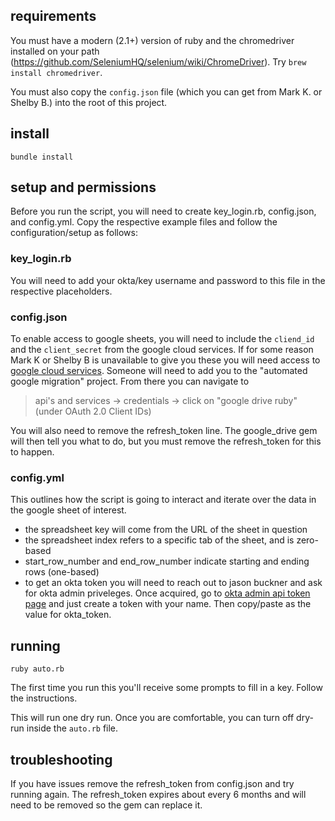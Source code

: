 ## requirements

You must have a modern (2.1+) version of ruby and the chromedriver installed on your path (https://github.com/SeleniumHQ/selenium/wiki/ChromeDriver). Try `brew install chromedriver`.

You must also copy the `config.json` file (which you can get from Mark K. or Shelby B.) into the root of this project.

## install

`bundle install`

## setup and permissions
Before you run the script, you will need to create key_login.rb, config.json, and config.yml. Copy the respective example files and follow the configuration/setup as follows:

### key_login.rb

You will need to add your okta/key username and password to this file in the respective placeholders.

### config.json

To enable access to google sheets, you will need to include the `cliend_id` and the `client_secret` from the google cloud services. If for some reason Mark K or Shelby B is unavailable to give you these you will need access to [google cloud services](https://console.cloud.google.com/). Someone will need to add you to the "automated google migration" project. From there you can navigate to
> api's and services -> credentials -> click on "google drive ruby" (under OAuth 2.0 Client IDs)

You will also need to remove the refresh_token line. The google_drive gem will then tell you what to do, but you must remove the refresh_token for this to happen.

### config.yml

This outlines how the script is going to interact and iterate over the data in the google sheet of interest. 
- the spreadsheet key will come from the URL of the sheet in question
- the spreadsheet index refers to a specific tab of the sheet, and is zero-based
- start_row_number and end_row_number indicate starting and ending rows (one-based)
- to get an okta token you will need to reach out to jason buckner and ask for okta admin priveleges. Once acquired, go to [okta admin api token page](https://signon-admin.okta.com/admin/access/api/tokens) and just create a token with your name. Then copy/paste as the value for okta_token.

## running

`ruby auto.rb`

The first time you run this you'll receive some prompts to fill in a key. Follow the instructions.

This will run one dry run. Once you are comfortable, you can turn off dry-run inside the `auto.rb` file.

## troubleshooting

If you have issues remove the refresh_token from config.json and try running again. The refresh_token expires about every 6 months and will need to be removed so the gem can replace it.
